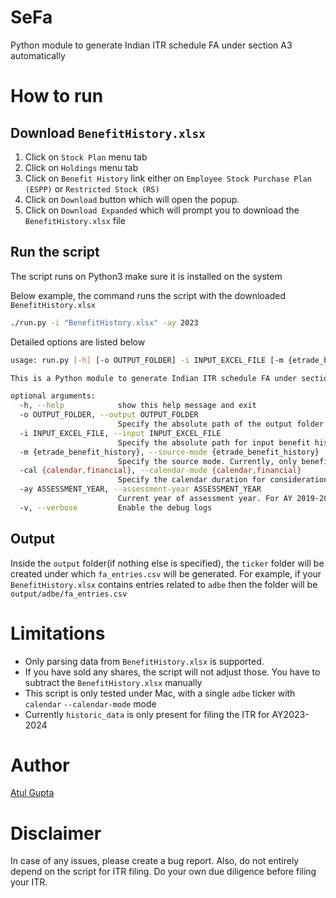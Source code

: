 # SeFa
Python module to generate Indian ITR schedule FA under section A3 automatically

# How to run
## Download `BenefitHistory.xlsx`
1. Click on `Stock Plan` menu tab
2. Click on `Holdings` menu tab
3. Click on `Benefit History` link either on `Employee Stock Purchase Plan (ESPP)` or `Restricted Stock (RS)`
4. Click on `Download` button which will open the popup.
5. Click on `Download Expanded` which will prompt you to download the `BenefitHistory.xlsx` file

## Run the script
The script runs on Python3 make sure it is installed on the system

Below example, the command runs the script with the downloaded `BenefitHistory.xlsx`
```sh
./run.py -i "BenefitHistory.xlsx" -ay 2023
```
Detailed options are listed below
```sh
usage: run.py [-h] [-o OUTPUT_FOLDER] -i INPUT_EXCEL_FILE [-m {etrade_benefit_history}] [-cal {calendar,financial}] -ay ASSESSMENT_YEAR [-v]

This is a Python module to generate Indian ITR schedule FA under section A3 automatically

optional arguments:
  -h, --help            show this help message and exit
  -o OUTPUT_FOLDER, --output OUTPUT_FOLDER
                        Specify the absolute path of the output folder for JSON data, default = <current_folder_path_of_the_script>
  -i INPUT_EXCEL_FILE, --input INPUT_EXCEL_FILE
                        Specify the absolute path for input benefit history(BenefitHistory.xlsx) Excel file
  -m {etrade_benefit_history}, --source-mode {etrade_benefit_history}
                        Specify the source mode. Currently, only benefit history from etrade is supported, default = etrade_benefit_history
  -cal {calendar,financial}, --calendar-mode {calendar,financial}
                        Specify the calendar duration for consideration, default = calendar
  -ay ASSESSMENT_YEAR, --assessment-year ASSESSMENT_YEAR
                        Current year of assessment year. For AY 2019-2020, input will be 2019. Input will be of type integer
  -v, --verbose         Enable the debug logs
```

## Output
Inside the `output` folder(if nothing else is specified), the `ticker` folder will be created under which `fa_entries.csv` will be generated. For example, if your `BenefitHistory.xlsx`
contains entries related to `adbe` then the folder will be `output/adbe/fa_entries.csv`

# Limitations
- Only parsing data from `BenefitHistory.xlsx` is supported.
-  If you have sold any shares, the script will not adjust those. You have to subtract the `BenefitHistory.xlsx` manually
-  This script is only tested under Mac, with a single `adbe` ticker with `calendar` `--calendar-mode` mode
-  Currently `historic_data` is only present for filing the ITR for AY2023-2024

# Author
[Atul Gupta](https://github.com/atulgpt)

# Disclaimer
In case of any issues, please create a bug report. Also, do not entirely depend on the script for ITR filing. Do your own due diligence before filing your ITR.


